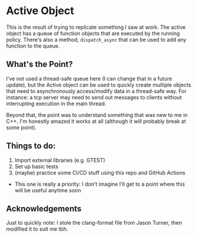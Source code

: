 # Active Object

This is the result of trying to replicate something I saw at work.
The active object has a queue of function objects that are executed by the running policy.
There's also a method, `dispatch_async` that can be used to add any function to the queue.

## What's the Point?

I've not used a thread-safe queue here (I can change that in a future update), but the Active object can be used to quickly create multiple objects that need to asynchronously access/modify data in a thread-safe way.
For instance: a tcp server may need to send out messages to clients without interrupting execution in the main thread.

Beyond that, the point was to understand something that was new to me in C++.
I'm honestly amazed it works at all (although it will probably break at some point).


## Things to do:

 1. Import external libraries (e.g. GTEST)
 2. Set up basic tests
 3. (maybe) practice some CI/CD stuff using this repo and GitHub Actions
   - This one is really a priority: I don't imagine I'll get to a point where this will be useful anytime soon

## Acknowledgements

Just to quickly note: I stole the clang-format file from Jason Turner, then modified it to suit me tbh.